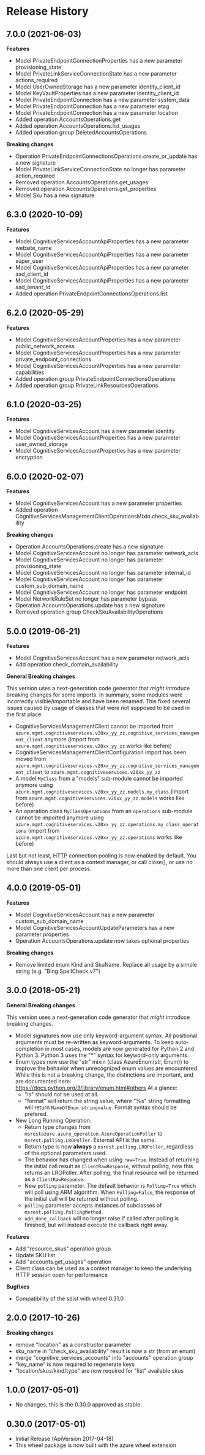 # Release History

## 7.0.0 (2021-06-03)

**Features**

  - Model PrivateEndpointConnectionProperties has a new parameter provisioning_state
  - Model PrivateLinkServiceConnectionState has a new parameter actions_required
  - Model UserOwnedStorage has a new parameter identity_client_id
  - Model KeyVaultProperties has a new parameter identity_client_id
  - Model PrivateEndpointConnection has a new parameter system_data
  - Model PrivateEndpointConnection has a new parameter etag
  - Model PrivateEndpointConnection has a new parameter location
  - Added operation AccountsOperations.get
  - Added operation AccountsOperations.list_usages
  - Added operation group DeletedAccountsOperations

**Breaking changes**

  - Operation PrivateEndpointConnectionsOperations.create_or_update has a new signature
  - Model PrivateLinkServiceConnectionState no longer has parameter action_required
  - Removed operation AccountsOperations.get_usages
  - Removed operation AccountsOperations.get_properties
  - Model Sku has a new signature

## 6.3.0 (2020-10-09)

**Features**

  - Model CognitiveServicesAccountApiProperties has a new parameter website_name
  - Model CognitiveServicesAccountApiProperties has a new parameter super_user
  - Model CognitiveServicesAccountApiProperties has a new parameter aad_client_id
  - Model CognitiveServicesAccountApiProperties has a new parameter aad_tenant_id
  - Added operation PrivateEndpointConnectionsOperations.list
  
## 6.2.0 (2020-05-29)

**Features**

  - Model CognitiveServicesAccountProperties has a new parameter public_network_access
  - Model CognitiveServicesAccountProperties has a new parameter private_endpoint_connections
  - Model CognitiveServicesAccountProperties has a new parameter capabilities
  - Added operation group PrivateEndpointConnectionsOperations
  - Added operation group PrivateLinkResourcesOperations

## 6.1.0 (2020-03-25)

**Features**

  - Model CognitiveServicesAccount has a new parameter identity
  - Model CognitiveServicesAccountProperties has a new parameter user_owned_storage
  - Model CognitiveServicesAccountProperties has a new parameter encryption

## 6.0.0 (2020-02-07)

**Features**

- Model CognitiveServicesAccount has a new parameter properties
- Added operation CognitiveServicesManagementClientOperationsMixin.check_sku_availability

**Breaking changes**

- Operation AccountsOperations.create has a new signature
- Model CognitiveServicesAccount no longer has parameter network_acls
- Model CognitiveServicesAccount no longer has parameter provisioning_state
- Model CognitiveServicesAccount no longer has parameter internal_id
- Model CognitiveServicesAccount no longer has parameter custom_sub_domain_name
- Model CognitiveServicesAccount no longer has parameter endpoint
- Model NetworkRuleSet no longer has parameter bypass
- Operation AccountsOperations.update has a new signature
- Removed operation group CheckSkuAvailabilityOperations

## 5.0.0 (2019-06-21)

**Features**

  - Model CognitiveServicesAccount has a new parameter network_acls
  - Add operation check_domain_availability

**General Breaking changes**

This version uses a next-generation code generator that *might*
introduce breaking changes for some imports. In summary, some modules
were incorrectly visible/importable and have been renamed. This fixed
several issues caused by usage of classes that were not supposed to be
used in the first place.

  - CognitiveServicesManagementClient cannot be imported from
    `azure.mgmt.cognitiveservices.v20xx_yy_zz.cognitive_services_management_client`
    anymore (import from `azure.mgmt.cognitiveservices.v20xx_yy_zz`
    works like before)
  - CognitiveServicesManagementClientConfiguration import has been moved
    from
    `azure.mgmt.cognitiveservices.v20xx_yy_zz.cognitive_services_management_client`
    to `azure.mgmt.cognitiveservices.v20xx_yy_zz`
  - A model `MyClass` from a "models" sub-module cannot be imported
    anymore using
    `azure.mgmt.cognitiveservices.v20xx_yy_zz.models.my_class`
    (import from `azure.mgmt.cognitiveservices.v20xx_yy_zz.models`
    works like before)
  - An operation class `MyClassOperations` from an `operations`
    sub-module cannot be imported anymore using
    `azure.mgmt.cognitiveservices.v20xx_yy_zz.operations.my_class_operations`
    (import from
    `azure.mgmt.cognitiveservices.v20xx_yy_zz.operations` works like
    before)

Last but not least, HTTP connection pooling is now enabled by default.
You should always use a client as a context manager, or call close(), or
use no more than one client per process.

## 4.0.0 (2019-05-01)

**Features**

  - Model CognitiveServicesAccount has a new parameter
    custom_sub_domain_name
  - Model CognitiveServicesAccountUpdateParameters has a new parameter
    properties
  - Operation AccountsOperations.update now takes optional properties

**Breaking changes**

  - Remove limited enum Kind and SkuName. Replace all usage by a simple
    string (e.g. "Bing.SpellCheck.v7")

## 3.0.0 (2018-05-21)

**General Breaking changes**

This version uses a next-generation code generator that *might*
introduce breaking changes.

  - Model signatures now use only keyword-argument syntax. All
    positional arguments must be re-written as keyword-arguments. To
    keep auto-completion in most cases, models are now generated for
    Python 2 and Python 3. Python 3 uses the "*" syntax for
    keyword-only arguments.
  - Enum types now use the "str" mixin (class AzureEnum(str, Enum)) to
    improve the behavior when unrecognized enum values are encountered.
    While this is not a breaking change, the distinctions are important,
    and are documented here:
    <https://docs.python.org/3/library/enum.html#others> At a glance:
      - "is" should not be used at all.
      - "format" will return the string value, where "%s" string
        formatting will return `NameOfEnum.stringvalue`. Format syntax
        should be prefered.
  - New Long Running Operation:
      - Return type changes from
        `msrestazure.azure_operation.AzureOperationPoller` to
        `msrest.polling.LROPoller`. External API is the same.
      - Return type is now **always** a `msrest.polling.LROPoller`,
        regardless of the optional parameters used.
      - The behavior has changed when using `raw=True`. Instead of
        returning the initial call result as `ClientRawResponse`,
        without polling, now this returns an LROPoller. After polling,
        the final resource will be returned as a `ClientRawResponse`.
      - New `polling` parameter. The default behavior is
        `Polling=True` which will poll using ARM algorithm. When
        `Polling=False`, the response of the initial call will be
        returned without polling.
      - `polling` parameter accepts instances of subclasses of
        `msrest.polling.PollingMethod`.
      - `add_done_callback` will no longer raise if called after
        polling is finished, but will instead execute the callback right
        away.

**Features**

  - Add "resource_skus" operation group
  - Update SKU list
  - Add "accounts.get_usages" operation
  - Client class can be used as a context manager to keep the underlying
    HTTP session open for performance

**Bugfixes**

  - Compatibility of the sdist with wheel 0.31.0

## 2.0.0 (2017-10-26)

**Breaking changes**

  - remove "location" as a constructor parameter
  - sku_name in "check_sku_availability" result is now a str (from an
    enum)
  - merge "cognitive_services_accounts" into "accounts" operation
    group
  - "key_name" is now required to regenerate keys
  - "location/skus/kind/type" are now required for "list" available skus

## 1.0.0 (2017-05-01)

  - No changes, this is the 0.30.0 approved as stable.

## 0.30.0 (2017-05-01)

  - Initial Release (ApiVersion 2017-04-18)
  - This wheel package is now built with the azure wheel extension
